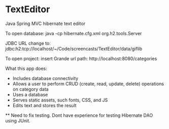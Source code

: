 # TextEditor
Java Spring MVC hibernate text editor

To open database:
java -cp hibernate.cfg.xml org.h2.tools.Server

JDBC URL change to: jdbc:h2:tcp://localhost/~/Code/screencasts/TextEditor/data/giflib

To open project:
insert Grande
url path: http://localhost:8080/categories

What this app does:


- Includes database connectivity
- Allows a user to perform CRUD (create, read, update, delete) operations on category data
- Uses a database
- Serves static assets, such  fonts, CSS, and JS
- Edits text and stores the result 

** Need to fix testing.
Dont have experience for testing Hibernate DAO using JUnit.


